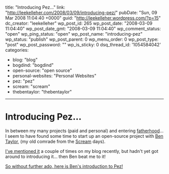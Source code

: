 title: "Introducing Pez..."
link: "http://leekelleher.com/2008/03/09/introducing-pez/"
pubDate: "Sun, 09 Mar 2008 11:04:40 +0000"
guid: "http://leekelleher.wordpress.com/?p=15"
dc_creator: "leekelleher"
wp_post_id: 265
wp_post_date: "2008-03-09 11:04:40"
wp_post_date_gmt: "2008-03-09 11:04:40"
wp_comment_status: "open"
wp_ping_status: "open"
wp_post_name: "introducing-pez"
wp_status: "publish"
wp_post_parent: 0
wp_menu_order: 0
wp_post_type: "post"
wp_post_password: ""
wp_is_sticky: 0
dsq_thread_id: '1054584042'
categories:
  - blog: "blog"
  - bogdind: "bogdind"
  - open-source: "open source"
  - personal-websites: "Personal Websites"
  - pez: "pez"
  - scream: "scream"
  - thebentaylor: "thebentaylor"

---

# Introducing Pez...

In between my many projects (paid and personal) and entering <a href="http://blog.leekelleher.com/2008/02/24/fatherhood/">fatherhood</a>... I seem to have found some time to start up an open-source project with <a href="http://bogdind.com/">Ben Taylor</a>, (my old comrade from the <a href="http://www.stillscreaming.com/">Scream</a> days).

<a href="http://blog.leekelleher.com/tag/pez/">I've mentioned it</a> a couple of times on my blog recently, but hadn't yet got around to introducing it... then Ben beat me to it!

<a href="http://blog.bogdind.com/2008/03/pez-lets-talk-about-it.html">So without further ado, here is Ben's introduction to Pez!</a>